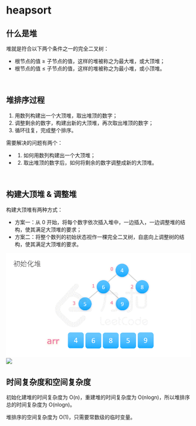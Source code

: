 # heapsort

## 什么是堆
堆就是符合以下两个条件之一的完全二叉树：
- 根节点的值 ≥ 子节点的值，这样的堆被称之为最大堆，或大顶堆；
- 根节点的值 ≤ 子节点的值，这样的堆被称之为最小堆，或小顶堆。

<br>

## 堆排序过程
1. 用数列构建出一个大顶堆，取出堆顶的数字；
2. 调整剩余的数字，构建出新的大顶堆，再次取出堆顶的数字；
3. 循环往复，完成整个排序。

需要解决的问题有两个：
- 1. 如何用数列构建出一个大顶堆；
- 2. 取出堆顶的数字后，如何将剩余的数字调整成新的大顶堆。

<br>

## 构建大顶堆 & 调整堆
构建大顶堆有两种方式：
- 方案一：从 0 开始，将每个数字依次插入堆中，一边插入，一边调整堆的结构，使其满足大顶堆的要求；
- 方案二：将整个数列的初始状态视作一棵完全二叉树，自底向上调整树的结构，使其满足大顶堆的要求。

<img src="./初始化堆.gif" />

<img src="./调整堆.gif" />

<br>

## 时间复杂度和空间复杂度
初始化建堆的时间复杂度为 O(n)，重建堆的时间复杂度为 O(nlogn)，所以堆排序总的时间复杂度为 O(nlogn)。

堆排序的空间复杂度为 O(1)，只需要常数级的临时变量。
